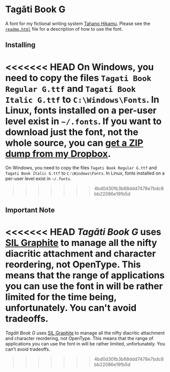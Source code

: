 Tagāti Book G
=============

A font for my fictional writing system [Tahano Hikamu](http://benung.nfshost.com/alphabet). Please see the [`readme.html`](http://dl.dropbox.com/u/8026017/tagatibookg/readme.html) file for a description of how to use the font.

Installing
----------

<<<<<<< HEAD
On Windows, you need to copy the files `Tagati Book Regular G.ttf` and `Tagati Book Italic G.ttf` to `C:\Windows\Fonts`. In Linux, fonts installed on a per-user level exist in `~/.fonts`. If you want to download just the font, not the whole source, you can [get a ZIP dump from my Dropbox](http://dl.dropbox.com/u/8026017/tagatibookg/tagatibookg.zip).
=======
On Windows, you need to copy the files `Tagati Book Regular G.ttf` and `Tagati Book Italic G.ttf` to `C:\Windows\Fonts`. In Linux, fonts installed on a per-user level exist in `~/.fonts`.
>>>>>>> 4bd0d30fb3b88ddd7478e7bdc8bb22086e19fb5d

Important Note
--------------

<<<<<<< HEAD
*Tagāti Book G* uses [SIL Graphite](http://graphite.sil.org) to manage all the nifty diacritic attachment and character reordering, not OpenType. This means that the range of applications you can use the font in will be rather limited for the time being, unfortunately. You can't avoid tradeoffs.
=======
*Tagāti Book G* uses [SIL Graphite](http://graphite.sil.org) to manage all the nifty diacritic attachment and character reordering, not OpenType. This means that the range of applications you can use the font in will be rather limited, unfortunately. You can't avoid tradeoffs.
>>>>>>> 4bd0d30fb3b88ddd7478e7bdc8bb22086e19fb5d
